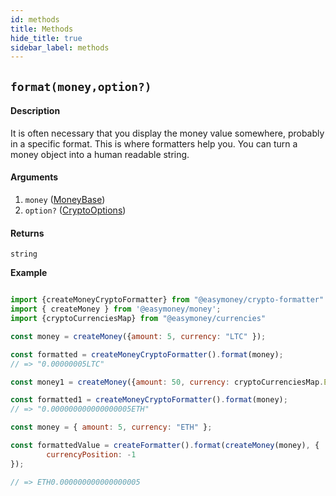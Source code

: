 ```yaml
---
id: methods
title: Methods
hide_title: true
sidebar_label: methods
---
```


## `format(money,option?)`

#### Description

It is often necessary that you display the money value somewhere, probably in a specific format. This is where formatters help you. You can turn a money object into a human readable string.

#### Arguments

1. `money` ([MoneyBase](Description.md#moneybase))
2. `option?` ([CryptoOptions](Description.md#cryptooptions))

#### Returns

`string`


**Example**

```js

import {createMoneyCryptoFormatter} from "@easymoney/crypto-formatter"
import { createMoney } from '@easymoney/money';
import {cryptoCurrenciesMap} from "@easymoney/currencies"

const money = createMoney({amount: 5, currency: "LTC" });

const formatted = createMoneyCryptoFormatter().format(money);
// => "0.00000005LTC"

const money1 = createMoney({amount: 50, currency: cryptoCurrenciesMap.ETH });

const formatted1 = createMoneyCryptoFormatter().format(money);
// => "0.000000000000000005ETH"

const money = { amount: 5, currency: "ETH" };

const formattedValue = createFormatter().format(createMoney(money), {
        currencyPosition: -1
});

// => ETH0.000000000000000005

```
